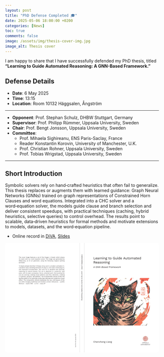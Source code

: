 ```yaml
---
layout: post
title: "PhD Defense Completed 🎓"
date: 2025-05-06 18:00:00 +0200
categories: [News]
toc: true
comments: false
image: /assets/img/thesis-cover-img.jpg
image_alt: Thesis cover
---
```


I am happy to share that I have successfully defended my PhD thesis, titled **“Learning to Guide Automated Reasoning: A GNN-Based Framework.”**

## Defense Details

- **Date**: 6 May 2025  
- **Time**: 13:15  
- **Location**: Room 10132 Häggsalen, Ångström  

---

- **Opponent**: Prof. Stephan Schulz, DHBW Stuttgart, Germany 
- **Supervisor**: Prof. Philipp Rümmer, Uppsala University, Sweden  
- **Chair**: Prof. Bengt Jonsson, Uppsala University, Sweden   
- **Committee**:  
  - Prof. Mihaela Sighireanu, ENS Paris-Saclay, France 
  - Reader Konstantin Korovin, University of Manchester, U.K.  
  - Prof. Christian Rohner, Uppsala University, Sweden  
  - Prof. Tobias Wrigstad, Uppsala University, Sweden

---


## Short Introduction

Symbolic solvers rely on hand‑crafted heuristics that often fail to generalize. This thesis replaces or augments them with learned guidance: Graph Neural Networks (GNNs) trained on graph representations of Constrained Horn Clauses and word equations. Integrated into a CHC solver and a word‑equation solver, the models guide clause and branch selection and deliver consistent speedups, with practical techniques (caching, hybrid heuristics, selective queries) to control overhead. The results point to scalable, data‑driven heuristics for formal methods and motivate extensions to models, datasets, and the word‑equation pipeline.


- Online record in [DiVA](https://uu.diva-portal.org/smash/record.jsf?pid=diva2%3A1944055&dswid=-2900), [Slides](/assets/slides/defense.pdf)



<img src="/assets/img/thesis-cover.jpg" alt="Thesis cover" style="max-width: 100%; height: auto; border-radius: 6px;" />